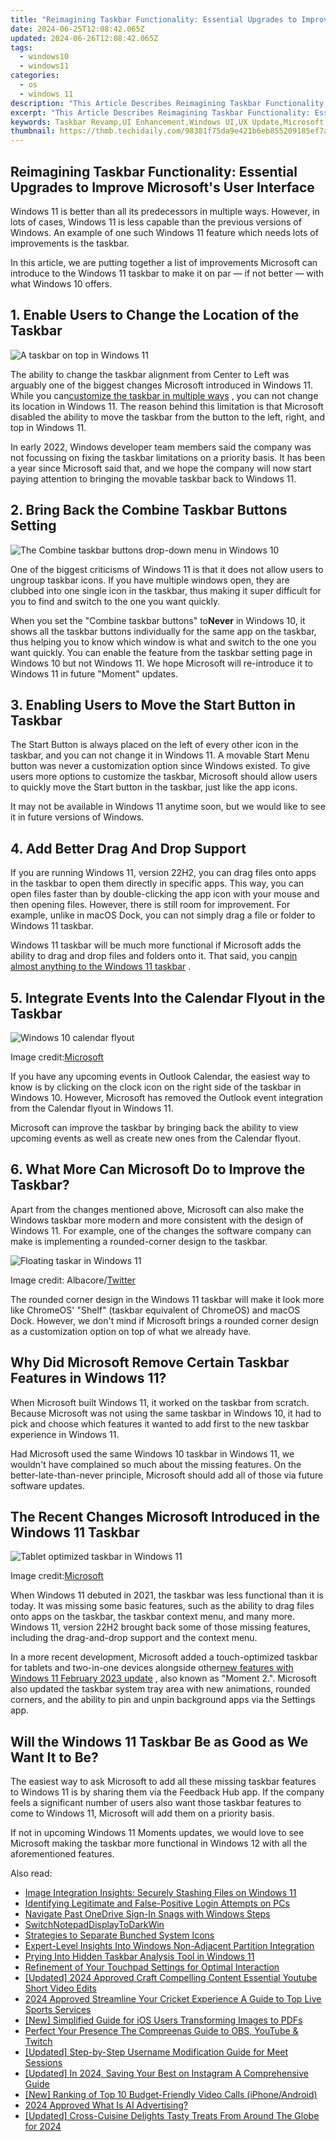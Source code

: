```yaml
---
title: "Reimagining Taskbar Functionality: Essential Upgrades to Improve Microsoft's User Interface"
date: 2024-06-25T12:08:42.065Z
updated: 2024-06-26T12:08:42.065Z
tags:
  - windows10
  - windows11
categories:
  - os
  - windows 11
description: "This Article Describes Reimagining Taskbar Functionality: Essential Upgrades to Improve Microsoft's User Interface"
excerpt: "This Article Describes Reimagining Taskbar Functionality: Essential Upgrades to Improve Microsoft's User Interface"
keywords: Taskbar Revamp,UI Enhancement,Windows UI,UX Update,Microsoft UI,Productivity Bar,Interface Upgrade
thumbnail: https://thmb.techidaily.com/98381f75da9e421b6eb855209185ef7a1fbf0a3e49f7737dbe8956238d8582c9.jpg
---
```


## Reimagining Taskbar Functionality: Essential Upgrades to Improve Microsoft's User Interface

 Windows 11 is better than all its predecessors in multiple ways. However, in lots of cases, Windows 11 is less capable than the previous versions of Windows. An example of one such Windows 11 feature which needs lots of improvements is the taskbar.

 In this article, we are putting together a list of improvements Microsoft can introduce to the Windows 11 taskbar to make it on par — if not better — with what Windows 10 offers.

## 1\. Enable Users to Change the Location of the Taskbar

![A taskbar on top in Windows 11](https://static1.makeuseofimages.com/wordpress/wp-content/uploads/2022/04/taskbar-on-top-in-windows-11.jpg)

 The ability to change the taskbar alignment from Center to Left was arguably one of the biggest changes Microsoft introduced in Windows 11\. While you can[customize the taskbar in multiple ways](https://www.makeuseof.com/windows-11-customize-taskbar/) , you can not change its location in Windows 11\. The reason behind this limitation is that Microsoft disabled the ability to move the taskbar from the button to the left, right, and top in Windows 11.

 In early 2022, Windows developer team members said the company was not focussing on fixing the taskbar limitations on a priority basis. It has been a year since Microsoft said that, and we hope the company will now start paying attention to bringing the movable taskbar back to Windows 11.

## 2\. Bring Back the Combine Taskbar Buttons Setting

![The Combine taskbar buttons drop-down menu in Windows 10](https://static1.makeuseofimages.com/wordpress/wp-content/uploads/2022/04/combine-taskbar-settings-windows-10.jpg)

 One of the biggest criticisms of Windows 11 is that it does not allow users to ungroup taskbar icons. If you have multiple windows open, they are clubbed into one single icon in the taskbar, thus making it super difficult for you to find and switch to the one you want quickly.

 When you set the "Combine taskbar buttons" to**Never** in Windows 10, it shows all the taskbar buttons individually for the same app on the taskbar, thus helping you to know which window is what and switch to the one you want quickly. You can enable the feature from the taskbar setting page in Windows 10 but not Windows 11\. We hope Microsoft will re-introduce it to Windows 11 in future "Moment" updates.

## 3\. Enabling Users to Move the Start Button in Taskbar

 The Start Button is always placed on the left of every other icon in the taskbar, and you can not change it in Windows 11\. A movable Start Menu button was never a customization option since Windows existed. To give users more options to customize the taskbar, Microsoft should allow users to quickly move the Start button in the taskbar, just like the app icons.

 It may not be available in Windows 11 anytime soon, but we would like to see it in future versions of Windows.

## 4\. Add Better Drag And Drop Support

 If you are running Windows 11, version 22H2, you can drag files onto apps in the taskbar to open them directly in specific apps. This way, you can open files faster than by double-clicking the app icon with your mouse and then opening files. However, there is still room for improvement. For example, unlike in macOS Dock, you can not simply drag a file or folder to Windows 11 taskbar.

 Windows 11 taskbar will be much more functional if Microsoft adds the ability to drag and drop files and folders onto it. That said, you can[pin almost anything to the Windows 11 taskbar](https://www.makeuseof.com/windows-11-taskbar-pin-almost-anything/) .

## 5\. Integrate Events Into the Calendar Flyout in the Taskbar

![Windows 10 calendar flyout](https://static1.makeuseofimages.com/wordpress/wp-content/uploads/2023/03/windows-10-calendar-flyout.jpeg)

 Image credit:[Microsoft](https://blogs.windows.com/windows-insider/2016/04/22/announcing-windows-10-insider-preview-build-14328-for-pc-and-mobile/)

 If you have any upcoming events in Outlook Calendar, the easiest way to know is by clicking on the clock icon on the right side of the taskbar in Windows 10\. However, Microsoft has removed the Outlook event integration from the Calendar flyout in Windows 11.

 Microsoft can improve the taskbar by bringing back the ability to view upcoming events as well as create new ones from the Calendar flyout.

## 6\. What More Can Microsoft Do to Improve the Taskbar?

 Apart from the changes mentioned above, Microsoft can also make the Windows taskbar more modern and more consistent with the design of Windows 11\. For example, one of the changes the software company can make is implementing a rounded-corner design to the taskbar.

![Floating taskar in Windows 11](https://static1.makeuseofimages.com/wordpress/wp-content/uploads/2023/01/floating-taskar-in-windows-11.jpeg)

 Image credit: Albacore/[Twitter](https://twitter.com/thebookisclosed/status/1580287591890329601)

 The rounded corner design in the Windows 11 taskbar will make it look more like ChromeOS' "Shelf" (taskbar equivalent of ChromeOS) and macOS Dock. However, we don't mind if Microsoft brings a rounded corner design as a customization option on top of what we already have.

## Why Did Microsoft Remove Certain Taskbar Features in Windows 11?

 When Microsoft built Windows 11, it worked on the taskbar from scratch. Because Microsoft was not using the same taskbar in Windows 10, it had to pick and choose which features it wanted to add first to the new taskbar experience in Windows 11.

 Had Microsoft used the same Windows 10 taskbar in Windows 11, we wouldn't have complained so much about the missing features. On the better-late-than-never principle, Microsoft should add all of those via future software updates.

## The Recent Changes Microsoft Introduced in the Windows 11 Taskbar

![Tablet optimized taskbar in Windows 11](https://static1.makeuseofimages.com/wordpress/wp-content/uploads/2023/01/tablet-optimized-taskbar-in-windows-11.jpg)

 Image credit:[Microsoft](https://blogs.windows.com/windows-insider/2022/09/08/announcing-windows-11-insider-preview-build-25197/)

 When Windows 11 debuted in 2021, the taskbar was less functional than it is today. It was missing some basic features, such as the ability to drag files onto apps on the taskbar, the taskbar context menu, and many more. Windows 11, version 22H2 brought back some of those missing features, including the drag-and-drop support and the context menu.

 In a more recent development, Microsoft added a touch-optimized taskbar for tablets and two-in-one devices alongside other[new features with Windows 11 February 2023 update](http://www.makeuseof.com/windows-11-february-2023-update-best-features/) , also known as "Moment 2.". Microsoft also updated the taskbar system tray area with new animations, rounded corners, and the ability to pin and unpin background apps via the Settings app.

## Will the Windows 11 Taskbar Be as Good as We Want It to Be?

 The easiest way to ask Microsoft to add all these missing taskbar features to Windows 11 is by sharing them via the Feedback Hub app. If the company feels a significant number of users also want those taskbar features to come to Windows 11, Microsoft will add them on a priority basis.

 If not in upcoming Windows 11 Moments updates, we would love to see Microsoft making the taskbar more functional in Windows 12 with all the aforementioned features.


<ins class="adsbygoogle"
     style="display:block"
     data-ad-format="autorelaxed"
     data-ad-client="ca-pub-7571918770474297"
     data-ad-slot="1223367746"></ins>



<ins class="adsbygoogle"
     style="display:block"
     data-ad-client="ca-pub-7571918770474297"
     data-ad-slot="8358498916"
     data-ad-format="auto"
     data-full-width-responsive="true"></ins>

<span class="atpl-alsoreadstyle">Also read:</span>
<div><ul>
<li><a href="https://windows11.techidaily.com/image-integration-insights-securely-stashing-files-on-windows-11/"><u>Image Integration Insights: Securely Stashing Files on Windows 11</u></a></li>
<li><a href="https://windows11.techidaily.com/identifying-legitimate-and-false-positive-login-attempts-on-pcs/"><u>Identifying Legitimate and False-Positive Login Attempts on PCs</u></a></li>
<li><a href="https://windows11.techidaily.com/navigate-past-onedrive-sign-in-snags-with-windows-steps/"><u>Navigate Past OneDrive Sign-In Snags with Windows Steps</u></a></li>
<li><a href="https://windows11.techidaily.com/switchnotepaddisplaytodarkwin/"><u>SwitchNotepadDisplayToDarkWin</u></a></li>
<li><a href="https://windows11.techidaily.com/strategies-to-separate-bunched-system-icons/"><u>Strategies to Separate Bunched System Icons</u></a></li>
<li><a href="https://windows11.techidaily.com/expert-level-insights-into-windows-non-adjacent-partition-integration/"><u>Expert-Level Insights Into Windows Non-Adjacent Partition Integration</u></a></li>
<li><a href="https://windows11.techidaily.com/prying-into-hidden-taskbar-analysis-tool-in-windows-11/"><u>Prying Into Hidden Taskbar Analysis Tool in Windows 11</u></a></li>
<li><a href="https://windows11.techidaily.com/refinement-of-your-touchpad-settings-for-optimal-interaction/"><u>Refinement of Your Touchpad Settings for Optimal Interaction</u></a></li>
<li><a href="https://facebook-video-share.techidaily.com/updated-2024-approved-craft-compelling-content-essential-youtube-short-video-edits/"><u>[Updated] 2024 Approved  Craft Compelling Content  Essential Youtube Short Video Edits</u></a></li>
<li><a href="https://some-guidance.techidaily.com/2024-approved-streamline-your-cricket-experience-a-guide-to-top-live-sports-services/"><u>2024 Approved  Streamline Your Cricket Experience  A Guide to Top Live Sports Services</u></a></li>
<li><a href="https://extra-support.techidaily.com/new-simplified-guide-for-ios-users-transforming-images-to-pdfs/"><u>[New] Simplified Guide for iOS Users  Transforming Images to PDFs</u></a></li>
<li><a href="https://on-screen-recording.techidaily.com/perfect-your-presence-the-compreenas-guide-to-obs-youtube-and-twitch/"><u>Perfect Your Presence  The Compreenas Guide to OBS, YouTube & Twitch</u></a></li>
<li><a href="https://screen-capture.techidaily.com/updated-step-by-step-username-modification-guide-for-meet-sessions/"><u>[Updated] Step-by-Step Username Modification Guide for Meet Sessions</u></a></li>
<li><a href="https://instagram-videos.techidaily.com/updated-in-2024-saving-your-best-on-instagram-a-comprehensive-guide/"><u>[Updated] In 2024, Saving Your Best on Instagram  A Comprehensive Guide</u></a></li>
<li><a href="https://desktop-recording.techidaily.com/new-ranking-of-top-10-budget-friendly-video-calls-iphoneandroid/"><u>[New] Ranking of Top 10 Budget-Friendly Video Calls (iPhone/Android)</u></a></li>
<li><a href="https://ai-topics.techidaily.com/2024-approved-what-is-ai-advertising/"><u>2024 Approved What Is AI Advertising?</u></a></li>
<li><a href="https://tiktok-video-recordings.techidaily.com/updated-cross-cuisine-delights-tasty-treats-from-around-the-globe-for-2024/"><u>[Updated] Cross-Cuisine Delights  Tasty Treats From Around The Globe for 2024</u></a></li>
</ul></div>
